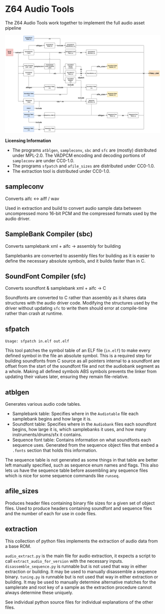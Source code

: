 # Z64 Audio Tools

The Z64 Audio Tools work together to implement the full audio asset pipeline

![](../../docs/audio/build_flowchart.png)

**Licensing Information**
* The programs `atblgen`, `sampleconv`, `sbc` and `sfc` are (mostly) distributed under MPL-2.0. The VADPCM encoding and decoding portions of `sampleconv` are under CC0-1.0.
* The programs `sfpatch` and `afile_sizes` are distributed under CC0-1.0.
* The extraction tool is distributed under CC0-1.0.

## sampleconv

Converts aifc <-> aiff / wav

Used in extraction and build to convert audio sample data between uncompressed mono 16-bit PCM and the compressed formats used by the audio driver.

## SampleBank Compiler (sbc)

Converts samplebank xml + aifc -> assembly for building

Samplebanks are converted to assembly files for building as it is easier to define the necessary absolute symbols, and it builds faster than in C.

## SoundFont Compiler (sfc)

Converts soundfont & samplebank xml + aifc -> C

Soundfonts are converted to C rather than assembly as it shares data structures with the audio driver code. Modifying the structures used by the driver without updating `sfc` to write them should error at compile-time rather than crash at runtime.

## sfpatch

`Usage: sfpatch in.elf out.elf`

This tool patches the symbol table of an ELF file (`in.elf`) to make every defined symbol in the file an absolute symbol. This is a required step for building soundfonts from C source as all pointers internal to a soundfont are offset from the start of the soundfont file and not the audiobank segment as a whole. Making all defined symbols ABS symbols prevents the linker from updating their values later, ensuring they remain file-relative.

## atblgen

Generates various audio code tables.

- Samplebank table: Specifies where in the `Audiotable` file each samplebank begins and how large it is.
- Soundfont table: Specifies where in the `Audiobank` files each soundfont begins, how large it is, which samplebanks it uses, and how many instruments/drums/sfx it contains.
- Sequence font table: Contains information on what soundfonts each sequence uses. Generated from the sequence object files that embed a `.fonts` section that holds this information.

The sequence table is not generated as some things in that table are better left manually specified, such as sequence enum names and flags. This also lets us have the sequence table before assembling any sequence files which is nice for some sequence commands like `runseq`.

## afile_sizes

Produces header files containing binary file sizes for a given set of object files. Used to produce headers containing soundfont and sequence files and the number of each for use in code files.

## extraction

This collection of python files implements the extraction of audio data from a base ROM.

`audio_extract.py` is the main file for audio extraction, it expects a script to call `extract_audio_for_version` with the necessary inputs.
`disassemble_sequence.py` is runnable but is not used that way in either extraction or building. It may be used to manually disassemble a sequence binary.
`tuning.py` is runnable but is not used that way in either extraction or building. It may be used to manually determine alternative matches for the samplerate and root key of a sample as the extraction procedure cannot always determine these uniquely.

See individual python source files for individual explanations of the other files.
